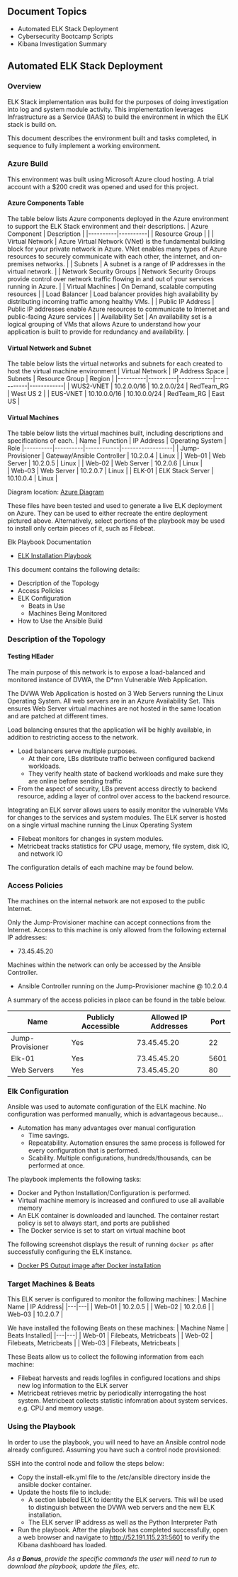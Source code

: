 ## Document Topics
- Automated ELK Stack Deployment
- Cybersecurity Bootcamp Scripts
- Kibana Investigation Summary

## Automated ELK Stack Deployment

### Overview
ELK Stack implementation was build for the purposes of doing investigation into log and system module activity. This implementation leverages Infrastructure as a Service (IAAS) to build the environment in which the ELK stack is build on. 

This document describes the environment built and tasks completed, in sequence to fully implement a working environment.

### Azure Build
This environment was built using Microsoft Azure cloud hosting. A trial account with a $200 credit was opened and used for this project. 

#### Azure Components Table
The table below lists Azure components deployed in the Azure environment to support the ELK Stack environment and their descriptions. 
| Azure Component     | Description |
|----------|----------|
| Resource Group |   |
| Virtual Network | Azure Virtual Network (VNet) is the fundamental building block for your private network in Azure. VNet enables many types of Azure resources to securely communicate with each other, the internet, and on-premises networks. |
| Subnets     |  A subnet is a range of IP addresses in the virtual network.      | 
| Network Security Groups     |  Network Security Groups provide control over network traffic flowing in and out of your services running in Azure.     | 
|  Virtual Machines    |    On Demand, scalable computing resources   | 
|  Load Balancer   |    Load balancer provides high availability by distributing incoming traffic among healthy VMs.  | 
|  Public IP Address   |    Public IP addresses enable Azure resources to communicate to Internet and public-facing Azure services | 
|  Availability Set   |    An availability set is a logical grouping of VMs that allows Azure to understand how your application is built to provide for redundancy and availability.   | 

#### Virtual Network and Subnet
The table below lists the virtual networks and subnets for each created to host the virtual machine environment
| Virtual Network    | IP Address Space | Subnets | Resource Group | Region | 
|----------|----------|------------|------------|------------|
| WUS2-VNET | 10.2.0.0/16  | 10.2.0.0/24 | RedTeam_RG | West US 2 |
| EUS-VNET | 10.10.0.0/16 | 10.10.0.0/24 | RedTeam_RG | East US |

#### Virtual Machines
The table below lists the virtual machines built, including descriptions and specifications of each. 
| Name     | Function | IP Address | Operating System | Role
|----------|----------|------------|------------------|
| Jump-Provisioner | Gateway/Ansible Controller  | 10.2.0.4   | Linux            |
| Web-01     |  Web Server        | 10.2.0.5          | Linux        |
| Web-02     |  Web Server        | 10.2.0.6          | Linux        |    
| Web-03     |  Web Server        | 10.2.0.7          | Linux        |
| ELK-01     | ELK Stack Server   | 10.10.0.4         | Linux      |



Diagram location: [Azure Diagram](https://github.com/kellyclemmensen/CXSProj1/blob/main/Diagrams/Project1-AzureBuildOut.png)


These files have been tested and used to generate a live ELK deployment on Azure. They can be used to either recreate the entire deployment pictured above. Alternatively, select portions of the playbook may be used to install only certain pieces of it, such as Filebeat.

Elk Playbook Documentation
  - [ELK Installation Playbook](https://github.com/kellyclemmensen/CyberSecurityBootcamp-Project1/blob/main/install-elk.yml)

This document contains the following details:
- Description of the Topology
- Access Policies
- ELK Configuration
  - Beats in Use
  - Machines Being Monitored
- How to Use the Ansible Build

### Description of the Topology
#### Testing HEader

The main purpose of this network is to expose a load-balanced and monitored instance of DVWA, the D*mn Vulnerable Web Application.

The DVWA Web Application is hosted on 3 Web Servers running the Linux Operating System. All web servers are in an Azure Availability Set. 
This ensures Web Server virtual machines are not hosted in the same location and are patched at different times.

Load balancing ensures that the application will be highly available, in addition to restricting access to the network.
- Load balancers serve multiple purposes. 
  - At their core, LBs distribute traffic between configured backend workloads. 
  - They verify health state of backend workloads and make sure they are online before sending traffic
- From the aspect of security, LBs prevent access directly to backend resource, adding a layer of control over access to the backend resource. 

Integrating an ELK server allows users to easily monitor the vulnerable VMs for changes to the services and system modules. The ELK server is hosted
on a single virtual machine running the Linux Operating System
- Filebeat monitors for changes in system modules. 
- Metricbeat tracks statistics for CPU usage, memory, file system, disk IO, and network IO

The configuration details of each machine may be found below.



### Access Policies

The machines on the internal network are not exposed to the public Internet. 

Only the Jump-Provisioner machine can accept connections from the Internet. Access to this machine is only allowed from the following external IP addresses:
- 73.45.45.20

Machines within the network can only be accessed by the Ansible Controller.
- Ansible Controller running on the Jump-Provisioner machine @ 10.2.0.4

A summary of the access policies in place can be found in the table below.

| Name  | Publicly Accessible  | Allowed IP Addresses  | Port  |
|---|---|---|---|
|  Jump-Provisioner | Yes  | 73.45.45.20  | 22  |
| Elk-01  | Yes  | 73.45.45.20  | 5601  | 
| Web Servers | Yes | 73.45.45.20 | 80 | 

### Elk Configuration

Ansible was used to automate configuration of the ELK machine. No configuration was performed manually, which is advantageous because...
- Automation has many advantages over manual configuration
  - Time savings. 
  - Repeatability. Automation ensures the same process is followed for every configuration that is performed. 
  - Scability. Multiple configurations, hundreds/thousands, can be performed at once.

The playbook implements the following tasks:
- Docker and Python Installation/Configuration is performed. 
- Virtual machine memory is increased and confiured to use all available memory
- An ELK container is downloaded and launched. The container restart policy is set to always start, and ports are published
- The Docker service is set to start on virtual machine boot

The following screenshot displays the result of running `docker ps` after successfully configuring the ELK instance.
- [Docker PS Output image after Docker installation](https://github.com/kellyclemmensen/CyberSecurityBootcamp-Project1/blob/main/DockerPSOutput.png)

### Target Machines & Beats
This ELK server is configured to monitor the following machines:
| Machine Name  | IP Address|
|---|---|
|  Web-01 | 10.2.0.5  |
|  Web-02 | 10.2.0.6  |
|  Web-03 | 10.2.0.7  |

We have installed the following Beats on these machines:
| Machine Name  | Beats Installed|
|---|---|
|  Web-01 | Filebeats, Metricbeats  |
|  Web-02 | Filebeats, Metricbeats  |
|  Web-03 | Filebeats, Metricbeats |

These Beats allow us to collect the following information from each machine:
- Filebeat harvests and reads logfiles in configured locations and ships new log information to the ELK server
- Metricbeat retrieves metric by periodically interrogating the host system. Metricbeat collects statistic infomration about system services. e.g. CPU and memory usage. 

### Using the Playbook
In order to use the playbook, you will need to have an Ansible control node already configured. Assuming you have such a control node provisioned: 

SSH into the control node and follow the steps below:
- Copy the install-elk.yml file to the /etc/ansible directory inside the ansible docker container.
- Update the hosts file to include:
  - A section labeled ELK to identity the ELK servers. This will be used to distinguish between the DVWA web servers and the new ELK installation. 
  - The ELK server IP address as well as the Python Interpreter Path
- Run the playbook. After the playbook has completed successfully, open a web browser and navigate to http://52.191.115.231:5601 to verify the Kibana dashboard has loaded. 

_As a **Bonus**, provide the specific commands the user will need to run to download the playbook, update the files, etc._
